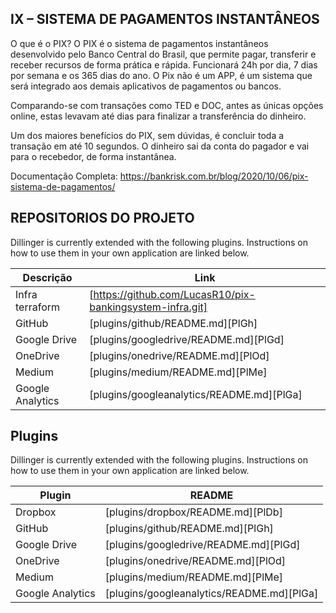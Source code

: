 ## IX – SISTEMA DE PAGAMENTOS INSTANTÂNEOS

O que é o PIX?
O PIX é o sistema de pagamentos instantâneos desenvolvido pelo Banco Central do Brasil, que permite pagar, transferir e receber recursos de forma prática e rápida. Funcionará 24h por dia, 7 dias por semana e os 365 dias do ano. O Pix não é um APP, é um sistema que será integrado aos demais aplicativos de pagamentos ou bancos.

Comparando-se com transações como TED e DOC, antes as únicas opções online, estas levavam até dias para finalizar a transferência do dinheiro.

Um dos maiores benefícios do PIX, sem dúvidas, é concluir toda a transação em até 10 segundos. O dinheiro sai da conta do pagador e vai para o recebedor, de forma instantânea.

Documentação Completa: 
https://bankrisk.com.br/blog/2020/10/06/pix-sistema-de-pagamentos/



## REPOSITORIOS DO PROJETO

Dillinger is currently extended with the following plugins.
Instructions on how to use them in your own application are linked below.

| Descrição | Link |
| ------ | ------ |
| Infra terraform | [https://github.com/LucasR10/pix-bankingsystem-infra.git] |
| GitHub | [plugins/github/README.md][PlGh] |
| Google Drive | [plugins/googledrive/README.md][PlGd] |
| OneDrive | [plugins/onedrive/README.md][PlOd] |
| Medium | [plugins/medium/README.md][PlMe] |
| Google Analytics | [plugins/googleanalytics/README.md][PlGa] |

## Plugins

Dillinger is currently extended with the following plugins.
Instructions on how to use them in your own application are linked below.

| Plugin | README |
| ------ | ------ |
| Dropbox | [plugins/dropbox/README.md][PlDb] |
| GitHub | [plugins/github/README.md][PlGh] |
| Google Drive | [plugins/googledrive/README.md][PlGd] |
| OneDrive | [plugins/onedrive/README.md][PlOd] |
| Medium | [plugins/medium/README.md][PlMe] |
| Google Analytics | [plugins/googleanalytics/README.md][PlGa] |
